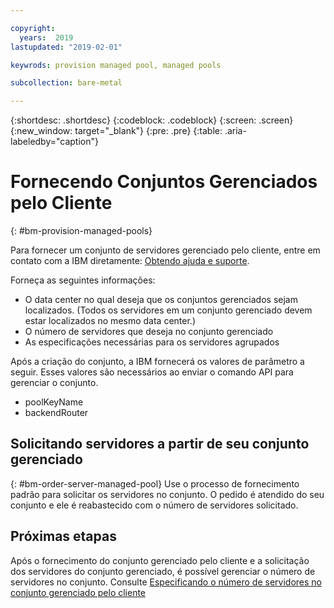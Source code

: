 ```yaml
---

copyright:
  years:  2019
lastupdated: "2019-02-01"

keywrods: provision managed pool, managed pools

subcollection: bare-metal

---
```


{:shortdesc: .shortdesc}
{:codeblock: .codeblock}
{:screen: .screen}
{:new_window: target="_blank"}
{:pre: .pre}
{:table: .aria-labeledby="caption"}

# Fornecendo Conjuntos Gerenciados pelo Cliente
{: #bm-provision-managed-pools}

Para fornecer um conjunto de servidores gerenciado pelo cliente, entre em contato com a IBM diretamente: [Obtendo ajuda e suporte](/docs/bare-metal?topic=bare-metal-gettinghelp).

Forneça as seguintes informações:
* O data center no qual deseja que os conjuntos gerenciados sejam localizados. (Todos os servidores em um conjunto gerenciado
devem estar localizados no mesmo data center.)
* O número de servidores que deseja no conjunto gerenciado
* As especificações necessárias para os servidores agrupados

Após a criação do conjunto, a IBM fornecerá os valores de parâmetro a seguir. Esses valores são necessários ao enviar o
comando API para gerenciar o conjunto.
* poolKeyName
* backendRouter

## Solicitando servidores a partir de seu conjunto gerenciado
{: #bm-order-server-managed-pool}
Use o processo de fornecimento padrão para solicitar os servidores no conjunto. O pedido é atendido do seu
conjunto e ele é reabastecido com o número de servidores solicitado.

## Próximas etapas

Após o fornecimento do conjunto gerenciado pelo cliente e a solicitação dos servidores do conjunto gerenciado, é
possível gerenciar o número de servidores no conjunto. Consulte [Especificando o
número de servidores no conjunto gerenciado pelo cliente](/docs/bare-metal?topic=bare-metal-set-amount-servers-pool#set-amount-servers-pool)
